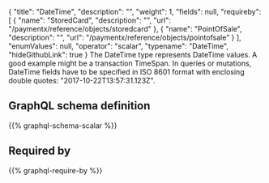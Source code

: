 {
  "title": "DateTime",
  "description": "",
  "weight": 1,
  "fields": null,
  "requireby": [
    {
      "name": "StoredCard",
      "description": "",
      "url": "/paymentx/reference/objects/storedcard"
    },
    {
      "name": "PointOfSale",
      "description": "",
      "url": "/paymentx/reference/objects/pointofsale"
    }
  ],
  "enumValues": null,
  "operator": "scalar",
  "typename": "DateTime",
  "hideGithubLink": true
}
The DateTime type represents DateTime values. A good example might be a transaction TimeSpan.
In queries or mutations, DateTime fields have to be specified in ISO 8601 format with enclosing double quotes: "2017-10-22T13:57:31.123Z".
## GraphQL schema definition

{{% graphql-schema-scalar %}}

## Required by

{{% graphql-require-by %}}
